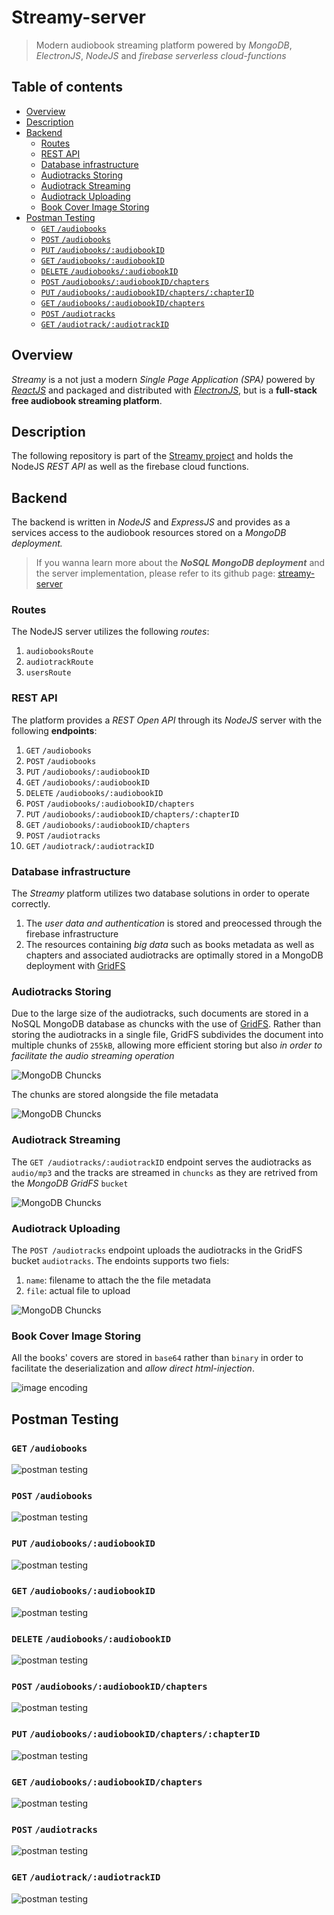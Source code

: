 # Streamy-server<!-- omit in toc -->
>Modern audiobook streaming platform powered by _MongoDB_, _ElectronJS_, _NodeJS_ and _firebase serverless cloud-functions_


## Table of contents <!-- omit in toc -->
- [Overview](#overview)
- [Description](#description)
- [Backend](#backend)
  - [Routes](#routes)
  - [REST API](#rest-api)
  - [Database infrastructure](#database-infrastructure)
  - [Audiotracks Storing](#audiotracks-storing)
  - [Audiotrack Streaming](#audiotrack-streaming)
  - [Audiotrack Uploading](#audiotrack-uploading)
  - [Book Cover Image Storing](#book-cover-image-storing)
- [Postman Testing](#postman-testing)
  - [`GET`  `/audiobooks`](#get--audiobooks)
  - [`POST` `/audiobooks`](#post-audiobooks)
  - [`PUT` `/audiobooks/:audiobookID`](#put-audiobooksaudiobookid)
  - [`GET` `/audiobooks/:audiobookID`](#get-audiobooksaudiobookid)
  - [`DELETE` `/audiobooks/:audiobookID`](#delete-audiobooksaudiobookid)
  - [`POST` `/audiobooks/:audiobookID/chapters`](#post-audiobooksaudiobookidchapters)
  - [`PUT` `/audiobooks/:audiobookID/chapters/:chapterID`](#put-audiobooksaudiobookidchapterschapterid)
  - [`GET` `/audiobooks/:audiobookID/chapters`](#get-audiobooksaudiobookidchapters)
  - [`POST` `/audiotracks`](#post-audiotracks)
  - [`GET` `/audiotrack/:audiotrackID`](#get-audiotrackaudiotrackid)

## Overview

_Streamy_ is a not just a modern _Single Page Application (SPA)_ powered by [_ReactJS_](https://reactjs.org/) and packaged and distributed with [_ElectronJS_](https://www.electronjs.org/), but is a __full-stack free audiobook streaming platform__. 

## Description

The following repository is part of the [Streamy project](https://github.com/espressoshock/streamy-app) and holds the NodeJS _REST API_ as well as the firebase cloud functions. 
## Backend

The backend is written in _NodeJS_ and _ExpressJS_ and provides as a services access to the audiobook resources stored on a _MongoDB deployment._ 

> If you wanna learn more about the _**NoSQL MongoDB deployment**_ and the server implementation, please refer to its github page:  [streamy-server](https://github.com/espressoshock/streamy-server) 

### Routes

The NodeJS server utilizes the following _routes_: 

1. `audiobooksRoute`
2. `audiotrackRoute`
3. `usersRoute`

### REST API

The platform provides a _REST Open API_ through its _NodeJS_ server with the following __endpoints__:

1. `GET`  `/audiobooks`
2. `POST` `/audiobooks`
3. `PUT` `/audiobooks/:audiobookID`
4. `GET` `/audiobooks/:audiobookID`
5. `DELETE` `/audiobooks/:audiobookID`
6. `POST` `/audiobooks/:audiobookID/chapters`
7. `PUT` `/audiobooks/:audiobookID/chapters/:chapterID`
8. `GET` `/audiobooks/:audiobookID/chapters`
9. `POST` `/audiotracks`
10. `GET` `/audiotrack/:audiotrackID`

### Database infrastructure

The _Streamy_ platform utilizes two database solutions in order to operate correctly.

1. The _user data and authentication_ is stored and preocessed through the firebase infrastructure
2. The resources containing _big data_ such as books metadata as well as chapters and associated audiotracks are optimally stored in a MongoDB deployment with [GridFS](https://mongodb.github.io/node-mongodb-native/3.4/tutorials/gridfs/)

### Audiotracks Storing 

Due to the large size of the audiotracks, such documents are stored in a NoSQL MongoDB database as chuncks with the use of [GridFS](https://mongodb.github.io/node-mongodb-native/3.4/tutorials/gridfs/). Rather than storing the audiotracks in a single file, GridFS subdivides the document into multiple chunks of `255kB`, allowing more efficient storing but also _in order to facilitate the audio streaming operation_

![MongoDB Chuncks](./assets/audiotrack-chunks.png)

The chunks are stored alongside the file metadata

![MongoDB Chuncks](./assets/audiotrack-metadata.png)

### Audiotrack Streaming

The `GET /audiotracks/:audiotrackID` endpoint serves the audiotracks as `audio/mp3` and the tracks are streamed in `chuncks` as they are retrived from the _MongoDB GridFS_ `bucket`

![MongoDB Chuncks](./assets/audiotrack-streaming.png)

### Audiotrack Uploading

The `POST /audiotracks` endpoint uploads the audiotracks in the GridFS bucket `audiotracks`. The endoints supports two fiels:

   1. `name`: filename to attach the the file metadata
   2. `file`: actual file to upload

![MongoDB Chuncks](./assets/audiotrack-upload.png)

### Book Cover Image Storing

All the books' covers are stored in `base64` rather than `binary` in order to facilitate the deserialization and _allow direct html-injection_.

![image encoding](./assets/db-image-encoding.png)

## Postman Testing

###  `GET`  `/audiobooks`

![postman testing](./assets/postman/test-01.png)

### `POST` `/audiobooks`

![postman testing](./assets/postman/test-02.png)

### `PUT` `/audiobooks/:audiobookID`

![postman testing](./assets/postman/test-03.png)

### `GET` `/audiobooks/:audiobookID`

![postman testing](./assets/postman/test-04.png)

### `DELETE` `/audiobooks/:audiobookID`

![postman testing](./assets/postman/test-05.png)

### `POST` `/audiobooks/:audiobookID/chapters`

![postman testing](./assets/postman/test-06.png)

### `PUT` `/audiobooks/:audiobookID/chapters/:chapterID`

![postman testing](./assets/postman/test-08.png)

### `GET` `/audiobooks/:audiobookID/chapters`

![postman testing](./assets/postman/test-09.png)

###  `POST` `/audiotracks`

![postman testing](./assets/postman/test-10.png)

### `GET` `/audiotrack/:audiotrackID`

![postman testing](./assets/postman/test-11.png)

